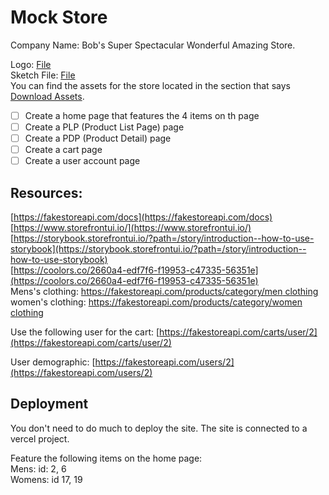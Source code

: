 # Mock Store

Company Name: Bob's Super Spectacular Wonderful Amazing Store.

Logo: [File](https://d.pr/i/ugdkaa)  
Sketch File: [File](https://www.sketch.com/s/567b2d62-1ed6-4914-a79d-caf4af030e5d/v/ZWzRdG/)  
You can find the assets for the store located in the section that says [Download Assets](https://d.pr/i/HVUSsK).  

- [ ] Create a home page that features the 4 items on th page  
- [ ] Create a PLP (Product List Page) page  
- [ ] Create a  PDP (Product Detail) page  
- [ ] Create a cart page  
- [ ] Create a user account page  

## Resources:

[https://fakestoreapi.com/docs](https://fakestoreapi.com/docs)  
[https://www.storefrontui.io/](https://www.storefrontui.io/)  
[https://storybook.storefrontui.io/?path=/story/introduction--how-to-use-storybook](https://storybook.storefrontui.io/?path=/story/introduction--how-to-use-storybook)  
[https://coolors.co/2660a4-edf7f6-f19953-c47335-56351e](https://coolors.co/2660a4-edf7f6-f19953-c47335-56351e)  
Mens's clothing: [https://fakestoreapi.com/products/category/men clothing](https://fakestoreapi.com/products/category/men%20clothing)  
women's clothing: [https://fakestoreapi.com/products/category/women clothing](https://fakestoreapi.com/products/category/women%20clothing)  

Use the following user for the cart: [https://fakestoreapi.com/carts/user/2](https://fakestoreapi.com/carts/user/2)

User demographic: [https://fakestoreapi.com/users/2](https://fakestoreapi.com/users/2) 

## Deployment
You don't need to do much to deploy the site. The site is connected to a vercel project.  

Feature the following items on the home page:  
Mens:  id: 2, 6  
Womens: id 17, 19  
